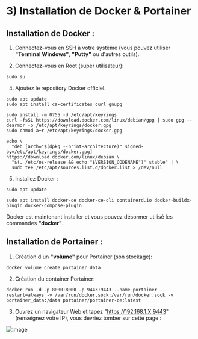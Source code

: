 # 3) Installation de Docker & Portainer

## Installation de Docker :

1. Connectez-vous en SSH à votre système (vous pouvez utiliser **"Terminal Windows"**, **"Putty"** ou d'autres outils).
   
3. Connectez-vous en Root (super utilisateur):
```
sudo su
```
4. Ajoutez le repository Docker officiel.
```
sudo apt update
sudo apt install ca-certificates curl gnupg
```
```
sudo install -m 0755 -d /etc/apt/keyrings
curl -fsSL https://download.docker.com/linux/debian/gpg | sudo gpg --dearmor -o /etc/apt/keyrings/docker.gpg
sudo chmod a+r /etc/apt/keyrings/docker.gpg
```
```
echo \
  "deb [arch="$(dpkg --print-architecture)" signed-by=/etc/apt/keyrings/docker.gpg] https://download.docker.com/linux/debian \
  "$(. /etc/os-release && echo "$VERSION_CODENAME")" stable" | \
  sudo tee /etc/apt/sources.list.d/docker.list > /dev/null
```
5. Installez Docker :
```
sudo apt update
```
```
sudo apt install docker-ce docker-ce-cli containerd.io docker-buildx-plugin docker-compose-plugin
```
Docker est maintenant installer et vous pouvez désormer utilisé les commandes **"docker"**.

## Installation de Portainer :

1. Création d'un **"volume"** pour Portainer (son stockage):
```
docker volume create portainer_data
```
2. Création du container Portainer:
```
docker run -d -p 8000:8000 -p 9443:9443 --name portainer --restart=always -v /var/run/docker.sock:/var/run/docker.sock -v portainer_data:/data portainer/portainer-ce:latest
```
3. Ouvrez un navigateur Web et tapez "https://192.168.1.X:9443" (renseignez votre IP), vous devriez tomber sur cette page :

![image](https://github.com/MrDDream/Home_NAS/blob/main/Images/Portainer_first.png)


